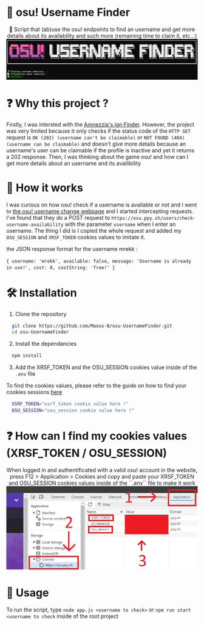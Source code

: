 
# 🔎 osu! Username Finder
<p align="center">
🔎 Script that (ab)use the osu! endpoints to find an username and get more details about its availability and such more (remaining time to claim it, etc...)

<img src="https://raw.githubusercontent.com/Maous-B/osu-UsernameFinder/master/pictures/Available.PNG" alt="Example">
</p>


# ❓ Why this project ? 

Firstly, I was intersted with the [Amnezzia's ign Finder](https://github.com/amnezziaa/ignFinder). However, the project was very limited because it only checks if the status code of the ``HTTP GET`` request is ``OK (202) (username can't be claimable)`` or ``NOT FOUND (404) (username can be claimable)`` and doesn't give more details because an username's user can be claimable if the profile is inactive and yet it returns a 202 response. Then, I was thinking about the game osu! and how can I get more details about an username and its availibility

# 📝 How it works
I was curious on how osu! check if a username is available or not and I went to [the osu! username change webpage](https://osu.ppy.sh/store/products/username-change) and I started intercepting requests. I've found that they do a POST request to ``https://osu.ppy.sh/users/check-username-availability`` with the parameter ``username`` when I enter an username. The thing I did is I copied the whole request and added my ``OSU_SESSION`` and ``XRSF_TOKEN`` cookies values to imitate it.

the JSON response format for the username mrekk : 

``
{
  username: 'mrekk',
  available: false,
  message: 'Username is already in use!',
  cost: 0,
  costString: 'free!'
}
``

# 🛠️ Installation

1. Clone the repository

```bash
  git clone https://github.com/Maous-B/osu-UsernameFinder.git
  cd osu-UsernameFinder
```
    
2. Install the dependancies

```bash
  npm install
```
    
3. Add the XRSF_TOKEN and the OSU_SESSION cookies value inside of the ``.env`` file

To find the cookies values, please refer to the guide on how to find your cookies sessions [here](https://github.com/Maous-B/osu-UsernameFinder/blob/master/README.md#-how-can-i-find-my-cookies-values-xrsf_token--osu_session)

```bash
  XSRF_TOKEN="xsrf_token cookie value here !"
  OSU_SESSION="osu_session cookie value here !"
```

# ❓ How can I find my cookies values (XRSF_TOKEN / OSU_SESSION)

<p align="center">
When logged in and authentificated with a valid osu! account in the website, press F12 > Application > Cookies and copy and paste your XRSF_TOKEN and OSU_SESSION cookies values inside of the ``.env`` file to make it work
<img src="https://github.com/Maous-B/osu-UsernameFinder/blob/master/pictures/Chrome%20WebDev%20Tools.png?raw=true" alt="Tutorial on how to find cookies sessions">
</p>

# 📖 Usage 

To run the script, type ``node app.js <username to check>`` or ``npm run start <username to check`` inside of the root project

